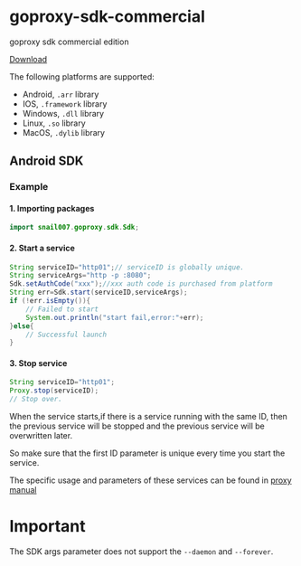 # goproxy-sdk-commercial
goproxy sdk commercial edition

[Download](https://github.com/snail007/goproxy-sdk-commercial/releases)  

The following platforms are supported:
- Android, `.arr` library
- IOS, `.framework` library
- Windows, `.dll` library
- Linux, `.so` library
- MacOS, `.dylib` library

## Android SDK

### Example

#### 1. Importing packages

```java
import snail007.goproxy.sdk.Sdk;
```

#### 2. Start a service

```java
String serviceID="http01";// serviceID is globally unique.
String serviceArgs="http -p :8080";
Sdk.setAuthCode("xxx");//xxx auth code is purchased from platform 
String err=Sdk.start(serviceID,serviceArgs);
if (!err.isEmpty()){
    // Failed to start
    System.out.println("start fail,error:"+err);
}else{
    // Successful launch
}
```

#### 3. Stop service

```java
String serviceID="http01";
Proxy.stop(serviceID);
// Stop over.

```

When the service starts,if there is a service running with the same ID, then the previous service will be stopped and the previous service will be overwritten later.  

So make sure that the first ID parameter is unique every time you start the service.  

The specific usage and parameters of these services can be found in [proxy manual](https://github.com/snail007/goproxy/blob/master/README.md) 
# Important
The SDK args parameter does not support the `--daemon` and `--forever`.

